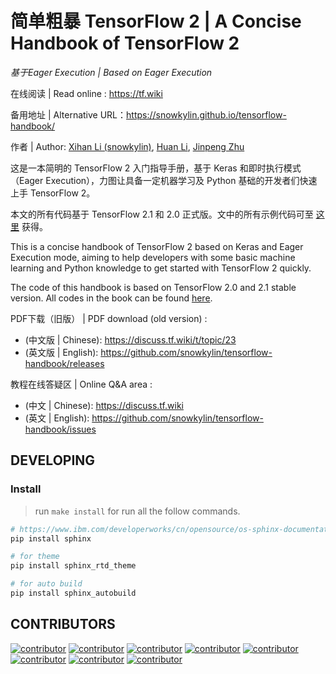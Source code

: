 # 简单粗暴 TensorFlow 2 | A Concise Handbook of TensorFlow 2

*基于Eager Execution | Based on Eager Execution*

在线阅读 | Read online : https://tf.wiki 

备用地址 | Alternative URL：https://snowkylin.github.io/tensorflow-handbook/

作者 | Author: [Xihan Li (snowkylin)](https://snowkylin.github.io), [Huan Li](https://github.com/huan), [Jinpeng Zhu](https://github.com/dpinthinker)

这是一本简明的 TensorFlow 2 入门指导手册，基于 Keras 和即时执行模式（Eager Execution），力图让具备一定机器学习及 Python 基础的开发者们快速上手 TensorFlow 2。

本文的所有代码基于 TensorFlow 2.1 和 2.0 正式版。文中的所有示例代码可至 [这里](https://github.com/snowkylin/tensorflow-handbook/tree/master/source/_static/code/zh) 获得。

This is a concise handbook of TensorFlow 2 based on Keras and Eager Execution mode, aiming to help developers with some basic machine learning and Python knowledge to get started with TensorFlow 2 quickly.

The code of this handbook is based on TensorFlow 2.0 and 2.1 stable version. All codes in the book can be found [here](https://github.com/snowkylin/tensorflow-handbook/tree/master/source/_static/code/en).

PDF下载（旧版） | PDF download (old version) : 

- (中文版 | Chinese): https://discuss.tf.wiki/t/topic/23
- (英文版 | English): https://github.com/snowkylin/tensorflow-handbook/releases

教程在线答疑区 | Online Q&A area : 

- (中文 | Chinese): https://discuss.tf.wiki
- (英文 | English): https://github.com/snowkylin/tensorflow-handbook/issues

## DEVELOPING

### Install

> run `make install` for run all the follow commands.

```sh
# https://www.ibm.com/developerworks/cn/opensource/os-sphinx-documentation/index.html
pip install sphinx

# for theme
pip install sphinx_rtd_theme

# for auto build
pip install sphinx_autobuild
```

## CONTRIBUTORS

[![contributor](https://sourcerer.io/fame/huan/snowkylin/tensorflow-handbook/images/0)](https://sourcerer.io/fame/huan/snowkylin/tensorflow-handbook/links/0)
[![contributor](https://sourcerer.io/fame/huan/snowkylin/tensorflow-handbook/images/1)](https://sourcerer.io/fame/huan/snowkylin/tensorflow-handbook/links/1)
[![contributor](https://sourcerer.io/fame/huan/snowkylin/tensorflow-handbook/images/2)](https://sourcerer.io/fame/huan/snowkylin/tensorflow-handbook/links/2)
[![contributor](https://sourcerer.io/fame/huan/snowkylin/tensorflow-handbook/images/3)](https://sourcerer.io/fame/huan/snowkylin/tensorflow-handbook/links/3)
[![contributor](https://sourcerer.io/fame/huan/snowkylin/tensorflow-handbook/images/4)](https://sourcerer.io/fame/huan/snowkylin/tensorflow-handbook/links/4)
[![contributor](https://sourcerer.io/fame/huan/snowkylin/tensorflow-handbook/images/5)](https://sourcerer.io/fame/huan/snowkylin/tensorflow-handbook/links/5)
[![contributor](https://sourcerer.io/fame/huan/snowkylin/tensorflow-handbook/images/6)](https://sourcerer.io/fame/huan/snowkylin/tensorflow-handbook/links/6)
[![contributor](https://sourcerer.io/fame/huan/snowkylin/tensorflow-handbook/images/7)](https://sourcerer.io/fame/huan/snowkylin/tensorflow-handbook/links/7)

